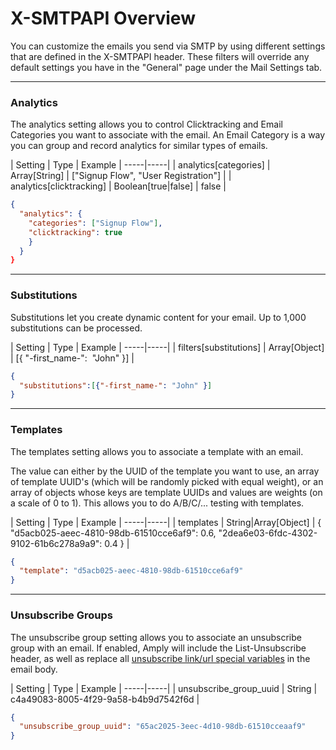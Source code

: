 # X-SMTPAPI Overview

You can customize the emails you send via SMTP by using different settings that are defined in the X-SMTPAPI header. These filters will override any default settings you have in the "General" page under the Mail Settings tab.

****

### Analytics

The analytics setting allows you to control Clicktracking and Email Categories you want to associate with the email. An Email Category is a way you can group and record analytics for similar types of emails.

| Setting | Type | Example |
-----|-----|
| analytics\[categories\] | Array\[String\] | \["Signup Flow", "User Registration"\] |
| analytics\[clicktracking\] | Boolean\[true\|false] | false |


```json
{
  "analytics": {
    "categories": ["Signup Flow"],
    "clicktracking": true
    }
  }
}
```

****

### Substitutions

Substitutions let you create dynamic content for your email. Up to 1,000 substitutions can be processed.

| Setting | Type | Example |
-----|-----|
| filters\[substitutions\] | Array\[Object\] | \[{ "-first_name-":&nbsp; "John" }\] |

```json
{
  "substitutions":[{"-first_name-": "John" }]
}
```

****

### Templates

The templates setting allows you to associate a template with an email.

The value can either by the UUID of the template you want to use, an array of template UUID's (which will be randomly picked with equal weight), or an array of objects whose keys are template UUIDs and values are weights (on a scale of 0 to 1). This allows you to do A/B/C/... testing with templates.

| Setting | Type | Example |
-----|-----|
| templates | String\|Array\[Object\] | { "d5acb025-aeec-4810-98db-61510cce6af9":&nbsp;0.6, "2dea6e03-6fdc-4302-9102-61b6c278a9a9":&nbsp;0.4 } |
```json
{
  "template": "d5acb025-aeec-4810-98db-61510cce6af9"
}
```

****

### Unsubscribe Groups

The unsubscribe group setting allows you to associate an unsubscribe group with an email. If enabled, Amply will include the List-Unsubscribe header, as well as replace all [unsubscribe link/url special variables](../Unsubscribe%20Groups/100-Unsubscribe-Groups-Overview.md) in the email body.

| Setting | Type | Example |
-----|-----|
| unsubscribe_group_uuid | String | c4a49083-8005-4f29-9a58-b4b9d7542f6d |

```json
{
  "unsubscribe_group_uuid": "65ac2025-3eec-4d10-98db-61510cceaaf9"
}
```

